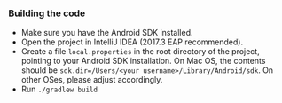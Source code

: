 ### Building the code

 * Make sure you have the Android SDK installed.
 * Open the project in IntelliJ IDEA (2017.3 EAP recommended).
 * Create a file `local.properties` in the root directory of the project, pointing to your Android SDK installation. On Mac OS,
the contents should be `sdk.dir=/Users/<your username>/Library/Android/sdk`. On other OSes, please adjust accordingly.
 * Run `./gradlew build`
